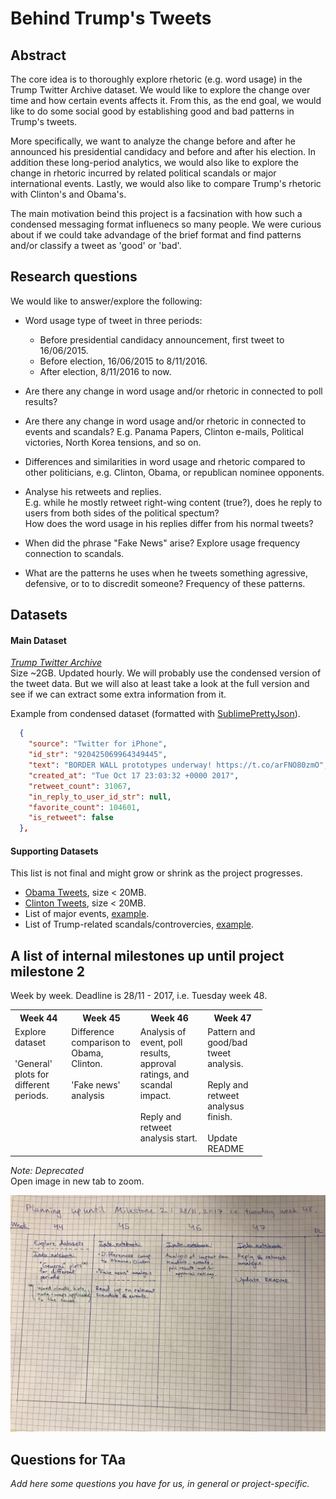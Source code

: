 # Behind Trump's Tweets


## Abstract

The core idea is to thoroughly explore rhetoric (e.g. word usage) in the Trump Twitter Archive dataset. We would like to explore the change over time and how certain events affects it. From this, as the end goal, we would like to do some social good by establishing good and bad patterns in Trump's tweets.

More specifically, we want to analyze the change before and after he announced his presidential candidacy and before and after his election. In addition these long-period analytics, we would also like to explore the change in rhetoric incurred by related political scandals or major international events. Lastly, we would also like to compare Trump's rhetoric with Clinton's and Obama's.

The main motivation beind this project is a facsination with how such a condensed messaging format influenecs so many people. We were curious about if we could take advandage of the brief format and find patterns and/or classify a tweet as 'good' or 'bad'.


## Research questions

We would like to answer/explore the following:  

* Word usage type of tweet in three periods:
    * Before presidential candidacy announcement, first tweet to 16/06/2015.  
    * Before election, 16/06/2015 to 8/11/2016.  
    * After election, 8/11/2016 to now.  

* Are there any change in word usage and/or rhetoric in connected to poll results?

* Are there any change in word usage and/or rhetoric in connected to events and scandals?
  E.g. Panama Papers, Clinton e-mails, Political victories, North Korea tensions, and so on.

* Differences and similarities in word usage and rhetoric compared to other politicians, e.g. Clinton, Obama, or republican nominee opponents.

* Analyse his retweets and replies.  
  E.g. while he mostly retweet right-wing content (true?), does he reply to users from both sides of the political spectum?  
  How does the word usage in his replies differ from his normal tweets?

* When did the phrase "Fake News" arise? Explore usage frequency connection to scandals.

* What are the patterns he uses when he tweets something agressive, defensive, or to to discredit someone? Frequency of these patterns.


## Datasets

#### Main Dataset  
*[Trump Twitter Archive](https://github.com/bpb27/trump_tweet_data_archive)*  
Size ~2GB. Updated hourly. We will probably use the condensed version of the tweet data. But we will also at least take a look at the full version and see if we can extract some extra information from it.

Example from condensed dataset (formatted with [SublimePrettyJson](https://github.com/dzhibas/SublimePrettyJson)).


```JSON
  {
    "source": "Twitter for iPhone",
    "id_str": "920425069964349445",
    "text": "BORDER WALL prototypes underway! https://t.co/arFNO80zmO",
    "created_at": "Tue Oct 17 23:03:32 +0000 2017",
    "retweet_count": 31067,
    "in_reply_to_user_id_str": null,
    "favorite_count": 104601,
    "is_retweet": false
  },
```

#### Supporting Datasets
This list is not final and might grow or shrink as the project progresses.  

* [Obama Tweets](https://www.kaggle.com/speckledpingu/rawtwitterfeeds), size < 20MB.
* [Clinton Tweets](https://www.kaggle.com/speckledpingu/rawtwitterfeeds), size < 20MB.
* List of major events, [example](https://en.wikipedia.org/wiki/2016).
* List of Trump-related scandals/controvercies, [example](https://en.wikipedia.org/wiki/Category:Donald_Trump_controversies). 


## A list of internal milestones up until project milestone 2

Week by week. Deadline is 28/11 - 2017, i.e. Tuesday week 48.


<table style="width:80%">
  <tr>
    <th>Week 44</th>
    <th>Week 45</th> 
    <th>Week 46</th>
    <th>Week 47</th>
  </tr>
  <tr>
    <td valign="top">
    	Explore dataset<br><br>
    	'General' plots for different periods.
    </td>
    <td valign="top">
    	Difference comparison to Obama, Clinton.<br><br>
    	'Fake news' analysis
    </td>
    <td valign="top">Analysis of event, poll results, approval ratings, and scandal impact.<br><br>
    	Reply and retweet analysis start.
    </td>
    <td valign="top">Pattern and good/bad tweet analysis.<br><br>
    	Reply and retweet analysus finish.<br><br>
    	Update README
    </td>
  </tr>
</table>


_Note: Deprecated_  
Open image in new tab to zoom.

![Planning for Milestone 2](images/MS2_Planning.jpg)


## Questions for TAa
_Add here some questions you have for us, in general or project-specific._
